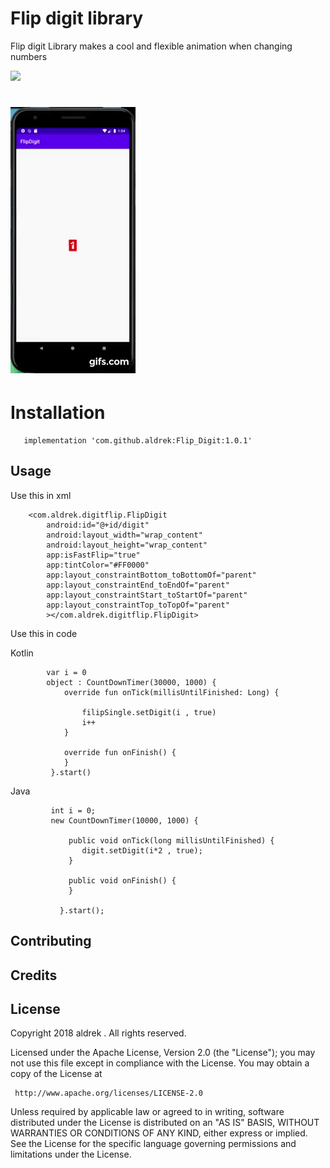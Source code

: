 # Flip digit library

  Flip digit Library makes a cool and flexible animation when changing numbers
  
[![](https://jitpack.io/v/aldrek/Flip_Digit.svg)](https://jitpack.io/#aldrek/Flip_Digit)

# ![](gif.gif)

# Installation
``` 
   implementation 'com.github.aldrek:Flip_Digit:1.0.1'
```
## Usage
  
  Use this in xml 
  
```
    <com.aldrek.digitflip.FlipDigit
        android:id="@+id/digit"
        android:layout_width="wrap_content"
        android:layout_height="wrap_content"
        app:isFastFlip="true"
        app:tintColor="#FF0000"
        app:layout_constraintBottom_toBottomOf="parent"
        app:layout_constraintEnd_toEndOf="parent"
        app:layout_constraintStart_toStartOf="parent"
        app:layout_constraintTop_toTopOf="parent"
        ></com.aldrek.digitflip.FlipDigit>
```

   Use this in code
   
   Kotlin
     
```
        var i = 0
        object : CountDownTimer(30000, 1000) {
            override fun onTick(millisUntilFinished: Long) {

                filipSingle.setDigit(i , true)
                i++
            }

            override fun onFinish() {
            }
         }.start()
```

   Java
   
   
```
         int i = 0;
         new CountDownTimer(10000, 1000) {

             public void onTick(long millisUntilFinished) {
                digit.setDigit(i*2 , true);
             }

             public void onFinish() {
             }

           }.start();
```


## Contributing

## Credits

## License
Copyright 2018 aldrek . All rights reserved.

Licensed under the Apache License, Version 2.0 (the "License");
you may not use this file except in compliance with the License.
You may obtain a copy of the License at

     http://www.apache.org/licenses/LICENSE-2.0

Unless required by applicable law or agreed to in writing, software
distributed under the License is distributed on an "AS IS" BASIS,
WITHOUT WARRANTIES OR CONDITIONS OF ANY KIND, either express or implied.
See the License for the specific language governing permissions and
limitations under the License.
